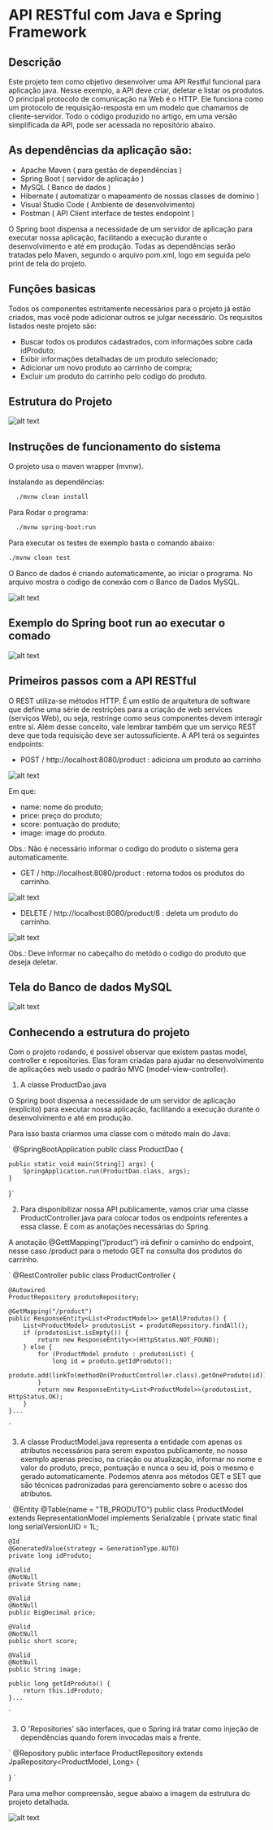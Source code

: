 # API RESTful com Java e Spring Framework 

## Descrição

Este projeto tem como objetivo desenvolver uma API Restful funcional para aplicação java. Nesse exemplo,  a API deve criar, deletar e listar os produtos. O principal protocolo de comunicação na Web é o HTTP. Ele funciona como um protocolo de requisição-resposta em um modelo que chamamos de cliente-servidor. Todo o código produzido no artigo, em uma versão simplificada da API, pode ser acessada no repositório abaixo.

## As dependências da aplicação são:

- Apache Maven ( para gestão de dependências )
- Spring Boot ( servidor de aplicação )
- MySQL ( Banco de dados )
- Hibernate ( automatizar o mapeamento de nossas classes de domínio )
- Visual Studio Code ( Ambiente de desenvolvimento)
- Postman ( API Client interface de testes endopoint )

O Spring boot dispensa a necessidade de um servidor de aplicação para executar nossa aplicação, facilitando a execução durante o desenvolvimento e até em produção. Todas as dependências serão tratadas pelo Maven, segundo o arquivo pom.xml, logo em seguida pelo print de tela do projeto.

## Funções basicas

Todos os componentes estritamente necessários para o projeto já estão criados, mas você pode adicionar outros se julgar necessário. Os requisitos listados neste projeto são:

- Buscar todos os produtos cadastrados, com informações sobre cada idProduto;
- Exibir informações detalhadas de um produto selecionado; 
- Adicionar um novo produto ao carrinho de compra;
- Excluir um produto do carrinho pelo codigo do produto.

## Estrutura do Projeto

![alt text](https://github.com/odairX/PS-Java-main/blob/main/src/main/img/img1.png)

## Instruções de funcionamento do sistema

O projeto usa o maven wrapper (mvnw).

Instalando as dependências:

```sh
  ./mvnw clean install
  ```

Para Rodar o programa:

```sh
  ./mvnw spring-boot:run
  ```

Para executar os testes de exemplo basta o comando abaixo:
  ```sh
  ./mvnw clean test
  ```

O Banco de dados é criando automaticamente, ao iniciar o programa. No arquivo mostra o codigo de conexão com o Banco de Dados MySQL.

![alt text](https://github.com/odairX/PS-Java-main/blob/main/src/main/img/img2.png)


##  Exemplo do Spring boot run ao executar o comado


![alt text](https://github.com/odairX/PS-Java-main/blob/main/src/main/img/img3.png)


## Primeiros passos com a API RESTful

O REST utiliza-se métodos HTTP. É um estilo de arquitetura de software que define uma série de restrições para a criação de web services (serviços Web), ou seja, restringe como seus componentes devem interagir entre si. Além desse conceito, vale lembrar também que um serviço REST deve que toda requisição deve ser autossuficiente. A API terá os seguintes endpoints:


* POST / http://localhost:8080/product : adiciona um produto ao carrinho


![alt text](https://github.com/odairX/PS-Java-main/blob/main/src/main/img/img4.png)

Em que:

- name: nome do produto;
- price: preço do produto;
- score: pontuação do produto;
- image: image do produto.

Obs.: Não é necessário informar o codigo do produto o sistema gera automaticamente.


* GET / http://localhost:8080/product : retorna todos os produtos do carrinho.


![alt text](https://github.com/odairX/PS-Java-main/blob/main/src/main/img/img5.png)


* DELETE / http://localhost:8080/product/8 : deleta um produto do carrinho.


![alt text](https://github.com/odairX/PS-Java-main/blob/main/src/main/img/img6.png)


Obs.: Deve informar no cabeçalho do metódo o codigo do produto que deseja deletar.

## Tela do Banco de dados MySQL


![alt text](https://github.com/odairX/PS-Java-main/blob/main/src/main/img/img7.png)


## Conhecendo a estrutura do projeto

Com o projeto rodando, é possivel observar que existem pastas model, controller e repositories. Elas foram criadas para ajudar no desenvolvimento de aplicações web usado o padrão MVC (model-view-controller).

1. A classe ProductDao.java

O Spring boot dispensa a necessidade de um servidor de aplicação (explicito) para executar nossa aplicação, facilitando a execução durante o desenvolvimento e até em produção.

Para isso basta criarmos uma classe com o método main do Java:

`
@SpringBootApplication
public class ProductDao {

	public static void main(String[] args) {
		SpringApplication.run(ProductDao.class, args);
	}

}`

2. Para disponibilizar nossa API publicamente, vamos criar uma classe ProductController.java para colocar todos os endpoints referentes a essa classe. E com as anotações necessárias do Spring.

A anotação @GettMapping(“/product”) irá definir o caminho do endpoint, nesse caso /product para o metodo GET na consulta dos produtos do carrinho.

`
@RestController
public class ProductController {

	@Autowired
	ProductRepository produtoRepository;

	@GetMapping("/product")
	public ResponseEntity<List<ProductModel>> getAllProdutos() {
		List<ProductModel> produtosList = produtoRepository.findAll();
		if (produtosList.isEmpty()) {
			return new ResponseEntity<>(HttpStatus.NOT_FOUND);
		} else {
			for (ProductModel produto : produtosList) {
				long id = produto.getIdProduto();
				produto.add(linkTo(methodOn(ProductController.class).getOneProduto(id)).withSelfRel());
			}
			return new ResponseEntity<List<ProductModel>>(produtosList, HttpStatus.OK);
		}
	}...
`

3. A classe ProductModel.java representa a entidade com apenas os atributos necessários para serem expostos publicamente, no nosso exemplo apenas preciso, na criação ou atualização, informar no nome e valor do produto, preço, pontuação e nunca o seu id, pois o mesmo e gerado automaticamente. Podemos atenra aos métodos GET e SET que são técnicas padronizadas para gerenciamento sobre o acesso dos atributos.

`
@Entity
@Table(name = "TB_PRODUTO")
public class ProductModel extends RepresentationModel<ProductModel> implements Serializable {
	private static final long serialVersionUID = 1L;

	@Id
	@GeneratedValue(strategy = GenerationType.AUTO)
	private long idProduto;

	@Valid
	@NotNull
	private String name;

	@Valid
	@NotNull
	public BigDecimal price;

	@Valid
	@NotNull
	public short score;

	@Valid
	@NotNull
	public String image;

	public long getIdProduto() {
		return this.idProduto;
	}...
`

3. O 'Repositories' são interfaces, que o Spring irá tratar como injeção de dependências quando forem invocadas mais a frente.

`
@Repository
public interface ProductRepository extends JpaRepository<ProductModel, Long> {

}
`

Para uma melhor compreensão, segue abaixo a imagem da estrutura do projeto detalhada.


![alt text](https://github.com/odairX/PS-Java-main/blob/main/src/main/img/img8.png)















